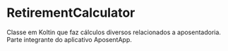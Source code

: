 # RetirementCalculator
Classe em Koltin que faz cálculos diversos relacionados a aposentadoria. Parte integrante do aplicativo AposentApp.
